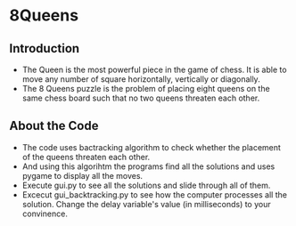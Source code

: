 # 8Queens
## Introduction
* The Queen is the most powerful piece in the game of chess. It is able to move any number of square horizontally, vertically or diagonally.
* The 8 Queens puzzle is the problem of placing eight queens on the same chess board such that no two queens threaten each other.
## About the Code
* The code uses bactracking algorithm to check whether the placement of the queens threaten each other.
* And using this algorihtm the programs find all the solutions and uses pygame to display all the moves.
* Execute gui.py to see all the solutions and slide through all of them.
* Excecut gui_backtracking.py to see how the computer processes all the solution. Change the delay variable's value (in milliseconds) to your convinence.

